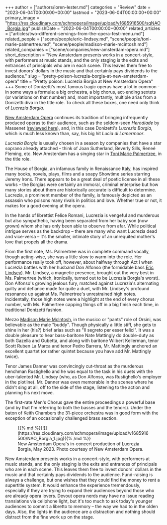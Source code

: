 +++
author = ["authors/loren-lester.md"]
categories = "Review"
date = "2023-06-04T00:00:00+00:00"
lastmod = "2023-06-04T00:00:00+00:00"
primary_image = "https://res.cloudinary.com/schmopera/image/upload/v1685916500/sqNAO_Borgia.jpg"
publishDate = "2023-06-04T00:00:00+00:00"
related_articles = ["articles/two-different-servings-from-the-opera-fest-menu.md"]
related_people = ["scene/people/eric-lindsey.md", "scene/people/toni-marie-palmertree.md", "scene/people/madison-marie-mcintosh.md"]
related_companies = ["scene/companies/new-amsterdam-opera.md"]
short_description = "New Amsterdam presents works in a concert-style, with performers at music stands, and the only staging is the exits and entrances of principals who are in each scene. This leaves them free to invest donors' dollars in the music and that certainly pays dividends to the audience."
slug = "pretty-poison-lucrezia-borgia-at-new-amsterdam-opera"
title = "Pretty poison: Lucrezia Borgia at New Amsterdam Opera"
+++
Some of Donizetti's most famous tragic operas have a lot in common - in some ways a formula: a big orchestra, a big chorus, act-ending sextets (or variations on that number) and, most importantly, multiple arias from a Donizetti diva in the title role. To check all these boxes, one need only think of _Lucrezia Borgia_.
 
[New Amsterdam Opera](https://www.newamsterdamopera.org/) continues its tradition of bringing infrequently produced operas to their audience, such as the seldom-seen _Herodiade_ by Massenet ([reviewed here](https://www.schmopera.com/two-different-servings-from-the-opera-fest-menu/)), and, in this case Donizetti's _Lucrezia Borgia_, which is much less known than, say, his big hit _Lucia di Lamermoor_.
 
_Lucrezia Borgia_ is usually chosen in a season by companies that have a star soprano already attached – think of Joan Sutherland, Beverly Sills, Reneé Fleming, etc. New Amsterdam has a singing star in [Toni Marie Palmertree](/scene/people/toni-marie-palmertree/), in the title role.

The House of Borgia, an infamous family in Renaissance Italy, has inspired many books, novels, plays, films and a soapy Showtime series starring Jeremy Irons. There appears to be a great deal of poetic license in all these works – the Borgias were certainly an immoral, criminal enterprise but how many stories about them are historically accurate is difficult to determine. Lucrezia, a prominent member of the family, is famously depicted as an assassin who poisons many rivals in politics and love. Whether true or not, it makes for a good evening at the opera.

In the hands of librettist Felice Romani, Lucrezia is vengeful and murderous but also sympathetic, having been separated from her baby son (now grown) whom she has only been able to observe from afar. While political intrigue serves as the backdrop – there are many who want Lucrezia dead and vice-versa – it's the smaller, intimate story of an unrequited mother's love that propels all the drama.

From the first note, Ms. Palmertree was in complete command vocally, though acting-wise, she was a little slow to warm into the role. Her performance really took off, however, about halfway through Act I when Lucrezia battles with her husband Don Alfonso (the formidable bass [Eric Lindsey](/scene/people/eric-lindsey/)). Mr. Lindsey, a magnetic presence, brought out the very best in Ms. Palmertree (which, ironically, turned out to be Lucrezia Borgia's worst). Don Alfonso's growing jealous fury, matched against Lucrezia's alternating guilty and defiance made for quite a duet, with Mr. Lindsey's profound resonance up against Ms. Palmertree's unrestrained high notes. Incidentally, those high notes were a highlight at the end of every chorus number, with Ms. Palmertree capping things off in a big finish each time, in traditional Donizetti fashion.

Mezzo [Madison Marie McIntosh](/scene/people/madison-marie-mcintosh/), in the musico or "pants" role of Orsini, was believable as the male "buddy". Though physically a little stiff, she gets to shine in her (his?) brief arias such as "Il segreto per esser felici". It was a double pleasure to hear bass-baritone Nate Mattingly do double-duty as both Gazella and Gubetta, and along with baritone Wilbert Kellerman, tenor Scott Ruben La Marca and tenor Pedro Barrera, Mr. Mattingly anchored an excellent quartet (or rather quintet because you have add Mr. Mattingly twice).

Tenor James Danner was convincingly cut-throat as the murderous henchman Rustighello and he was equal to the task in his duets with the uber-talented Mr. Lindsey (who, as Don Alfonso, was Rustighello's employer in the plotline). Mr. Danner was even memorable in the scenes where he didn't sing at all, off to the side of the stage, listening to the action and planning his next move.

The first-rate Men's Chorus gave the entire proceedings a powerful base (and by that I'm referring to both the basses and the tenors). Under the baton of Keith Chambers the 31-piece orchestra was in good form with the exception of an occasionally challenged brass section.

<figure data-type="image">{{% md %}}![](https://res.cloudinary.com/schmopera/image/upload/v1685916500/NAO_Borgia_1.jpg){{% /md %}}

<figcaption>New Amsterdam Opera's in-concert production of Lucrezia Borgia, May 2023. Photo courtesy of New Amsterdam Opera.</figcaption>
</figure>

New Amsterdam presents works in a concert-style, with performers at music stands, and the only staging is the exits and entrances of principals who are in each scene. This leaves them free to invest donors' dollars in the music and that certainly pays dividends to the audience. Fund-raising is always a challenge, but one wishes that they could find the money to rent a supertitle system. It would enhance the experience tremendously, especially if they are trying to expand their audiences beyond those who are already opera lovers. Devout opera nerds may have no issue reading translations via cellphone light, but it's too much to ask today's younger audiences to commit a libretto to memory – the way we had to in the olden days. Also, the lights in the audience are a distraction and nothing should distract from the fine work up on the stage.